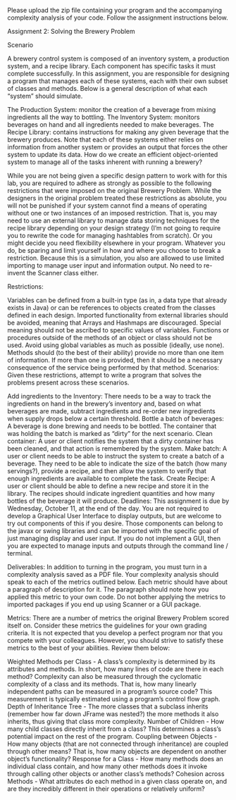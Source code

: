 Please upload the zip file containing your program and the accompanying complexity analysis of your code. Follow the assignment instructions below.

Assignment 2: Solving the Brewery Problem

Scenario

A brewery control system is composed of an inventory system, a production system, and a recipe library. Each component has specific tasks it must complete successfully. In this assignment, you are responsible for designing a program that manages each of these systems, each with their own subset of classes and methods. Below is a general description of what each “system” should simulate. 

The Production System: monitor the creation of a beverage from mixing ingredients all the way to bottling.
The Inventory System: monitors beverages on hand and all ingredients needed to make beverages.
The Recipe Library: contains instructions for making any given beverage that the brewery produces.
Note that each of these systems either relies on information from another system or provides an output that forces the other system to update its data. How do we create an efficient object-oriented system to manage all of the tasks inherent with running a brewery?

While you are not being given a specific design pattern to work with for this lab, you are required to adhere as strongly as possible to the following restrictions that were imposed on the original Brewery Problem. While the designers in the original problem treated these restrictions as absolute, you will not be punished if your system cannot find a means of operating without one or two instances of an imposed restriction. That is, you may need to use an external library to manage data storing techniques for the recipe library depending on your design strategy (I’m not going to require you to rewrite the code for managing hashtables from scratch). Or you might decide you need flexibility elsewhere in your program. Whatever you do, be sparing and limit yourself in how and where you choose to break a restriction. Because this is a simulation, you also are allowed to use limited importing to manage user input and information output. No need to re-invent the Scanner class either.


Restrictions:

Variables can be defined from a built-in type (as in, a data type that already exists in Java) or can be references to objects created from the classes defined in each design. Imported functionality from external libraries should be avoided, meaning that Arrays and Hashmaps are discouraged.
Special meaning should not be ascribed to specific values of variables.
Functions or procedures outside of the methods of an object or class should not be used.
Avoid using global variables as much as possible (ideally, use none).
Methods should (to the best of their ability) provide no more than one item of information. If more than one is provided, then it should be a necessary consequence of the service being performed by that method.
Scenarios: Given these restrictions, attempt to write a program that solves the problems present across these scenarios.

Add ingredients to the Inventory: There needs to be a way to track the ingredients on hand in the brewery’s inventory and, based on what beverages are made, subtract ingredients and re-order new ingredients when supply drops below a certain threshold.
Bottle a batch of beverages: A beverage is done brewing and needs to be bottled. The container that was holding the batch is marked as “dirty” for the next scenario.
Clean container: A user or client notifies the system that a dirty container has been cleaned, and that action is remembered by the system.
Make batch: A user or client needs to be able to instruct the system to create a batch of a beverage. They need to be able to indicate the size of the batch (how many servings?), provide a recipe, and then allow the system to verify that enough ingredients are available to complete the task.
Create Recipe: A user or client should be able to define a new recipe and store it in the library. The recipes should indicate ingredient quantities and how many bottles of the beverage it will produce.
Deadlines: This assignment is due by Wednesday, October 11, at the end of the day. You are not required to develop a Graphical User Interface to display outputs, but are welcome to try out components of this if you desire. Those components can belong to the javax or swing libraries and can be imported with the specific goal of just managing display and user input. If you do not implement a GUI, then you are expected to manage inputs and outputs through the command line / terminal.

Deliverables: In addition to turning in the program, you must turn in a complexity analysis saved as a PDF file. Your complexity analysis should speak to each of the metrics outlined below. Each metric should have about a paragraph of description for it. The paragraph should note how you applied this metric to your own code. Do not bother applying the metrics to imported packages if you end up using Scanner or a GUI package.

Metrics: There are a number of metrics the original Brewery Problem scored itself on. Consider these metrics the guidelines for your own grading criteria. It is not expected that you develop a perfect program nor that you compete with your colleagues. However, you should strive to satisfy these metrics to the best of your abilities. Review them below:

Weighted Methods per Class - A class’s complexity is determined by its attributes and methods. In short, how many lines of code are there in each method? Complexity can also be measured through the cyclomatic complexity of a class and its methods. That is, how many linearly independent paths can be measured in a program’s source code? This measurement is typically estimated using a program’s control flow graph.
Depth of Inheritance Tree - The more classes that a subclass inherits (remember how far down JFrame was nested?) the more methods it also inherits, thus giving that class more complexity.
Number of Children - How many child classes directly inherit from a class? This determines a class’s potential impact on the rest of the program.
Coupling between Objects - How many objects (that are not connected through inheritance) are coupled through other means? That is, how many objects are dependent on another object’s functionality?
Response for a Class - How many methods does an individual class contain, and how many other methods does it invoke through calling other objects or another class’s methods?
Cohesion across Methods - What attributes do each method in a given class operate on, and are they incredibly different in their operations or relatively uniform?